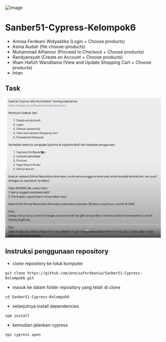 ![image](https://github.com/annisaferdeaniw/Sanber51-Cypress-Kelompok6/assets/148175430/fe5b8a2f-7477-45aa-9d20-84ae529aa5f7)


# Sanber51-Cypress-Kelompok6

- Annisa Ferdeani Widyastika (Login + Choose products)
- Asma Audah (file choose-products)
- Muhammad Alfiannur (Proceed to Checkout + Choose products)
- Randyansyah (Create an Account + Choose products)
- Ilham Hafizh Wanditama (View and Update Shopping Cart + Choose products)
- Intan 
## Task

![task quiz](https://github.com/randyansyah/image/blob/main/task%20quiz.png)

## Instruksi penggunaan repository

- clone repository ke lokal komputer

```
git clone https://github.com/annisaferdeaniw/Sanber51-Cypress-Kelompok6.git
```

- masuk ke dalam folder repository yang telah di clone

```
cd Sanber51-Cypress-Kelompok6
```

- selanjutnya install dependencies

```
npm install
```

- kemudian jalankan cypress

```
npx cypress open
```
